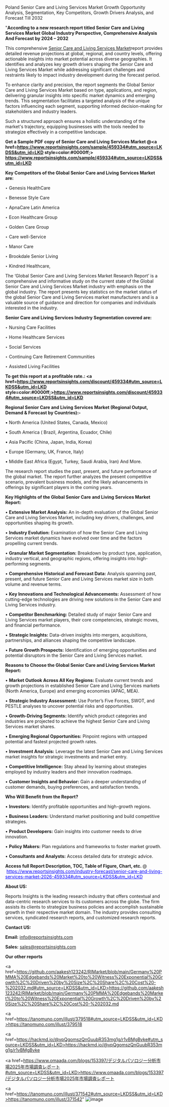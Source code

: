 Poland Senior Care and Living Services Market Growth Opportunity Analysis, Segmentation, Key Competitors, Growth Drivers Analysis, and Forecast Till 2032

"<strong>According to a new research report titled Senior Care and Living Services Market Global Industry Perspective, Comprehensive Analysis And Forecast by 2024 – 2032</strong>

This comprehensive <a href=https://www.reportsinsights.com/sample/459334>Senior Care and Living Services Market</a>report provides detailed revenue projections at global, regional, and country levels, offering actionable insights into market potential across diverse geographies. It identifies and analyzes key growth drivers shaping the Senior Care and Living Services Market while addressing significant challenges and restraints likely to impact industry development during the forecast period.

To enhance clarity and precision, the report segments the Global Senior Care and Living Services Market based on type, applications, and region, delivering granular insights into specific market dynamics and emerging trends. This segmentation facilitates a targeted analysis of the unique factors influencing each segment, supporting informed decision-making for stakeholders and industry leaders.

Such a structured approach ensures a holistic understanding of the market's trajectory, equipping businesses with the tools needed to strategize effectively in a competitive landscape.

<strong>Get a Sample PDF copy of Senior Care and Living Services Market </strong><strong>@<a href=https://www.reportsinsights.com/sample/459334#utm_source=LKDSS&utm_id=LKD style=color:#0000ff;> https://www.reportsinsights.com/sample/459334#utm_source=LKDSS&utm_id=LKD</a></strong></font>

<strong>Key Competitors of the Global Senior Care and Living Services Market are:</strong>

‣ Genesis HealthCare

‣ Benesse Style Care

‣ ApnaCare Latin America

‣ Econ Healthcare Group

‣ Golden Care Group

‣ Care well-Service

‣ Manor Care

‣ Brookdale Senior Living

‣ Kindred Healthcare,

The ‘Global Senior Care and Living Services Market Research Report’ is a comprehensive and informative study on the current state of the Global Senior Care and Living Services Market industry with emphasis on the global industry. The report presents key statistics on the market status of the global Senior Care and Living Services market manufacturers and is a valuable source of guidance and direction for companies and individuals interested in the industry.

<strong>Senior Care and Living Services Industry Segmentation covered are:</strong>

‣ Nursing Care Facilities

‣ Home Healthcare Services

‣ Social Services

‣ Continuing Care Retirement Communities

‣ Assisted Living Facilities

<strong>To get this report at a profitable rate.: <a href=https://www.reportsinsights.com/discount/459334#utm_source=LKDSS&utm_id=LKD style=color:#0000ff;>https://www.reportsinsights.com/discount/459334#utm_source=LKDSS&utm_id=LKD</a></strong></font>

<strong>Regional Senior Care and Living Services Market (Regional Output, Demand &amp; Forecast by Countries):-</strong>

• North America (United States, Canada, Mexico)

• South America ( Brazil, Argentina, Ecuador, Chile)

• Asia Pacific (China, Japan, India, Korea)

• Europe (Germany, UK, France, Italy)

• Middle East Africa (Egypt, Turkey, Saudi Arabia, Iran) And More.

The research report studies the past, present, and future performance of the global market. The report further analyzes the present competitive scenario, prevalent business models, and the likely advancements in offerings by significant players in the coming years.

<strong>Key Highlights of the Global Senior Care and Living Services Market Report:</strong>

• <strong>Extensive Market Analysis:</strong> An in-depth evaluation of the Global Senior Care and Living Services Market, including key drivers, challenges, and opportunities shaping its growth.

• <strong>Industry Evolution:</strong> Examination of how the Senior Care and Living Services market dynamics have evolved over time and the factors propelling current trends.

• <strong>Granular Market Segmentation:</strong> Breakdown by product type, application, industry vertical, and geographic regions, offering insights into high-performing segments.

• <strong>Comprehensive Historical and Forecast Data:</strong> Analysis spanning past, present, and future Senior Care and Living Services market size in both volume and revenue terms.

• <strong>Key Innovations and Technological Advancements:</strong> Assessment of how cutting-edge technologies are driving new solutions in the Senior Care and Living Services industry.

• <strong>Competitor Benchmarking:</strong> Detailed study of major Senior Care and Living Services market players, their core competencies, strategic moves, and financial performance.

• <strong>Strategic Insights:</strong> Data-driven insights into mergers, acquisitions, partnerships, and alliances shaping the competitive landscape.

• <strong>Future Growth Prospects:</strong> Identification of emerging opportunities and potential disruptors in the Senior Care and Living Services market.

<strong>Reasons to Choose the Global Senior Care and Living Services Market Report:</strong>

• <strong>Market Outlook Across All Key Regions:</strong> Evaluate current trends and growth projections in established Senior Care and Living Services markets (North America, Europe) and emerging economies (APAC, MEA).

• <strong>Strategic Industry Assessment:</strong> Use Porter’s Five Forces, SWOT, and PESTLE analyses to uncover potential risks and opportunities.

• <strong>Growth-Driving Segments:</strong> Identify which product categories and industries are projected to achieve the highest Senior Care and Living Services market shares.

• <strong>Emerging Regional Opportunities:</strong> Pinpoint regions with untapped potential and fastest projected growth rates.

• <strong>Investment Analysis:</strong> Leverage the latest Senior Care and Living Services market insights for strategic investments and market entry.

• <strong>Competitive Intelligence:</strong> Stay ahead by learning about strategies employed by industry leaders and their innovation roadmaps.

• <strong>Customer Insights and Behavior:</strong> Gain a deeper understanding of customer demands, buying preferences, and satisfaction trends.

<strong>Who Will Benefit from the Report?</strong>

• <strong>Investors:</strong> Identify profitable opportunities and high-growth regions.

• <strong>Business Leaders:</strong> Understand market positioning and build competitive strategies.

• <strong>Product Developers:</strong> Gain insights into customer needs to drive innovation.

• <strong>Policy Makers:</strong> Plan regulations and frameworks to foster market growth.

• <strong>Consultants and Analysts:</strong> Access detailed data for strategic advice.
</ul>
<strong>Access full Report Description, TOC, Table of Figure, Chart, etc. </strong>@  <a href=https://www.reportsinsights.com/industry-forecast/senior-care-and-living-services-market-2026-459334#utm_source=LKDSS&utm_id=LKD style=color:#0000ff;>https://www.reportsinsights.com/industry-forecast/senior-care-and-living-services-market-2026-459334#utm_source=LKDSS&utm_id=LKD</a></font>

<strong><strong>About US</strong>:</strong>

Reports Insights is the leading research industry that offers contextual and data-centric research services to its customers across the globe. The firm assists its clients to strategize business policies and accomplish sustainable growth in their respective market domain. The industry provides consulting services, syndicated research reports, and customized research reports.

<strong>Contact US:</strong>

<p class=""""><b>Email:</b> <a href=mailto:info@reportsinsights.com>info@reportsinsights.com</a></p>
<p class=""""><b>Sales:</b> <a href=mailto:sales@reportsinsights.com>sales@reportsinsights.com</a></p>

<strong>Our other reports</strong>

<a href=https://github.com/aakesh123242/RIMarket/blob/main/Germany%20PMMA%20Edgebands%20Market%20to%20Witness%20Exponential%20Growth%2C%20Driven%20by%20Size%2C%20Share%2C%20Cost%20-%202032.md#utm_source=LKDSS&utm_id=LKD>https://github.com/aakesh123242/RIMarket/blob/main/Germany%20PMMA%20Edgebands%20Market%20to%20Witness%20Exponential%20Growth%2C%20Driven%20by%20Size%2C%20Share%2C%20Cost%20-%202032.md</a>

<a href=https://tanomuno.com/illust/379518#utm_source=LKDSS&utm_id=LKD>https://tanomuno.com/illust/379518</a>

<a href=https://hackmd.io/@vpQgomszQnGuubR353mg1g/r1vBMgBvke#utm_source=LKDSS&utm_id=LKD>https://hackmd.io/@vpQgomszQnGuubR353mg1g/r1vBMgBvke</a>

<a href=https://www.omaada.com/blogs/153397/デジタルパソロジー分析市場2025年市場調査レポート#utm_source=LKDSS&utm_id=LKD>https://www.omaada.com/blogs/153397/デジタルパソロジー分析市場2025年市場調査レポート</a>

<a href=https://tanomuno.com/illust/371542#utm_source=LKDSS&utm_id=LKD>https://tanomuno.com/illust/371542</a>"
![image](https://github.com/user-attachments/assets/66d3a144-2b16-42eb-ad9e-714d1d2ddb1e)
